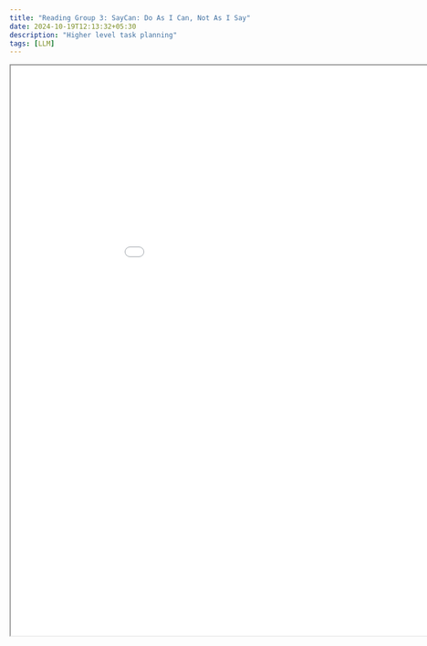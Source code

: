```yaml
---
title: "Reading Group 3: SayCan: Do As I Can, Not As I Say"
date: 2024-10-19T12:13:32+05:30
description: "Higher level task planning"
tags: [LLM]
---
```


<iframe src="/SayCan.pdf"  width="1000" height="1000" height="600px"></iframe>
